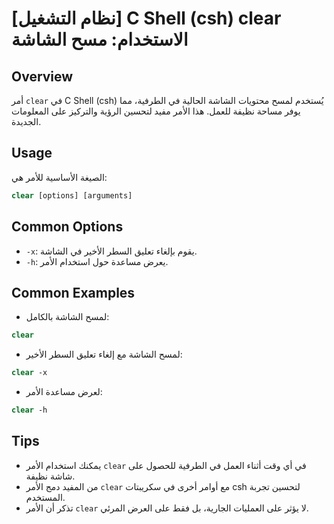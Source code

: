 # [نظام التشغيل] C Shell (csh) clear الاستخدام: مسح الشاشة

## Overview
أمر `clear` في C Shell (csh) يُستخدم لمسح محتويات الشاشة الحالية في الطرفية، مما يوفر مساحة نظيفة للعمل. هذا الأمر مفيد لتحسين الرؤية والتركيز على المعلومات الجديدة.

## Usage
الصيغة الأساسية للأمر هي:

```csh
clear [options] [arguments]
```

## Common Options
- `-x`: يقوم بإلغاء تعليق السطر الأخير في الشاشة.
- `-h`: يعرض مساعدة حول استخدام الأمر.

## Common Examples
- لمسح الشاشة بالكامل:

```csh
clear
```

- لمسح الشاشة مع إلغاء تعليق السطر الأخير:

```csh
clear -x
```

- لعرض مساعدة الأمر:

```csh
clear -h
```

## Tips
- يمكنك استخدام الأمر `clear` في أي وقت أثناء العمل في الطرفية للحصول على شاشة نظيفة.
- من المفيد دمج الأمر `clear` مع أوامر أخرى في سكريبتات csh لتحسين تجربة المستخدم.
- تذكر أن الأمر `clear` لا يؤثر على العمليات الجارية، بل فقط على العرض المرئي.